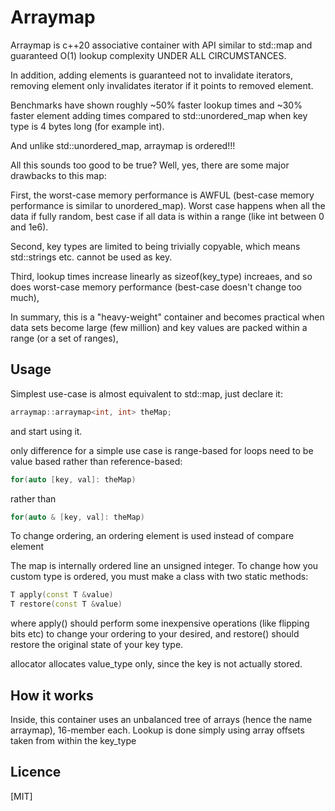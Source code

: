 # Arraymap

Arraymap is c++20 associative container with API similar to std::map and guaranteed O(1) lookup complexity UNDER ALL CIRCUMSTANCES.

In addition, adding elements is guaranteed not to invalidate iterators, removing element only invalidates iterator if it points to removed element.

Benchmarks have shown roughly ~50% faster lookup times and ~30% faster element adding times compared to std::unordered_map when key type is 4 bytes long (for example int).

And unlike std::unordered_map, arraymap is ordered!!!

All this sounds too good to be true? Well, yes, there are some major drawbacks to this map:

First, the worst-case memory performance is AWFUL (best-case memory performance is similar to unordered_map). Worst case happens when all the data if fully random, best case if all data is within a range (like int between 0 and 1e6).

Second, key types are limited to being trivially copyable, which means std::strings etc. cannot be used as key.

Third, lookup times increase linearly as sizeof(key_type) increaes, and so does worst-case memory performance (best-case doesn't change too much),


In summary, this is a "heavy-weight" container and becomes practical when data sets become large (few million) and key values are packed within a range (or a set of ranges),

## Usage

Simplest use-case is almost equivalent to std::map, just declare it:
```c++
arraymap::arraymap<int, int> theMap;
```
and start using it.

only difference for a simple use case is range-based for loops need to be value based rather than reference-based:
```c++
for(auto [key, val]: theMap)
```
rather than
```c++
for(auto & [key, val]: theMap)
```



To change ordering, an ordering element is used instead of compare element

The map is internally ordered line an unsigned integer. To change how you custom type is ordered, you must make a class with two static methods:
```c++
T apply(const T &value)
T restore(const T &value)
```
where apply() should perform some inexpensive operations (like flipping bits etc) to change your ordering to your desired,
and restore() should restore the original state of your key type.


allocator allocates value_type only, since the key is not actually stored.


## How it works

Inside, this container uses an unbalanced tree of arrays (hence the name arraymap), 16-member each.
Lookup is done simply using array offsets taken from within the key_type

## Licence
[MIT]
